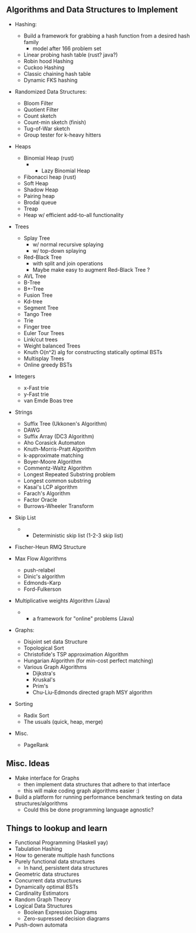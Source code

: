 Algorithms and Data Structures to Implement
-------------------------------------------
- Hashing:
  - Build a framework for grabbing a hash function from a
    desired hash family
      - model after 166 problem set
  - Linear probing hash table (rust? java?)
  - Robin hood Hashing
  - Cuckoo Hashing
  - Classic chaining hash table
  - Dynamic FKS hashing

- Randomized Data Structures:
  - Bloom Filter
  - Quotient Filter
  - Count sketch
  - Count-min sketch (finish)
  - Tug-of-War sketch
  - Group tester for k-heavy hitters

- Heaps
  - Binomial Heap (rust)
    - + Lazy Binomial Heap
  - Fibonacci heap (rust)
  - Soft Heap
  - Shadow Heap
  - Pairing heap
  - Brodal queue
  - Treap
  - Heap w/ efficient add-to-all functionality

- Trees
  - Splay Tree
    - w/ normal recursive splaying
    - w/ top-down splaying
  - Red-Black Tree
    - with split and join operations
    - Maybe make easy to augment Red-Black Tree ?
  - AVL Tree
  - B-Tree
  - B+-Tree
  - Fusion Tree
  - Kd-tree
  - Segment Tree
  - Tango Tree
  - Trie
  - Finger tree
  - Euler Tour Trees
  - Link/cut trees
  - Weight balanced Trees
  - Knuth O(n^2) alg for constructing statically optimal BSTs
  - Multisplay Trees
  - Online greedy BSTs

- Integers
  - x-Fast trie
  - y-Fast trie
  - van Emde Boas tree

- Strings
  - Suffix Tree (Ukkonen's Algorithm)
  - DAWG
  - Suffix Array (DC3 Algorithm)
  - Aho Corasick Automaton
  - Knuth-Morris-Pratt Algorithm
  - k-approximate matching
  - Boyer-Moore Algorithm
  - Commentz-Waltz Algorithm
  - Longest Repeated Substring problem
  - Longest common substring
  - Kasai's LCP algorithm
  - Farach's Algorithm
  - Factor Oracle
  - Burrows-Wheeler Transform

- Skip List
  - + Deterministic skip list (1-2-3 skip list)
- Fischer-Heun RMQ Structure

- Max Flow Algorithms
  - push-relabel
  - Dinic's algorithm
  - Edmonds-Karp
  - Ford-Fulkerson

- Multiplicative weights Algorithm (Java)
  - + a framework for "online" problems (Java)

- Graphs:
  - Disjoint set data Structure
  - Topological Sort
  - Christofide's TSP approximation Algorithm
  - Hungarian Algorithm (for min-cost perfect matching)
  - Various Graph Algorithms
    - Dijkstra's
    - Kruskal's
    - Prim's
    - Chu-Liu-Edmonds directed graph MSY algorithm

- Sorting
  - Radix Sort
  - The usuals (quick, heap, merge)

- Misc.
  - PageRank

Misc. Ideas
-----------
- Make interface for Graphs
  - then implement data structures that adhere to that interface
  - this will make coding graph algorithms easier :)
- Build a platform for running performance benchmark testing on data structures/algorithms
  - Could this be done programming language agnostic?

Things to lookup and learn
--------------------------

- Functional Programming (Haskell yay)
- Tabulation Hashing
- How to generate multiple hash functions
- Purely functional data structures
    - In hand, persistent data structures
- Geometric data structures
- Concurrent data structures
- Dynamically optimal BSTs
- Cardinality Estimators
- Random Graph Theory
- Logical Data Structures
  - Boolean Expression Diagrams
  - Zero-supressed decision diagrams
- Push-down automata
